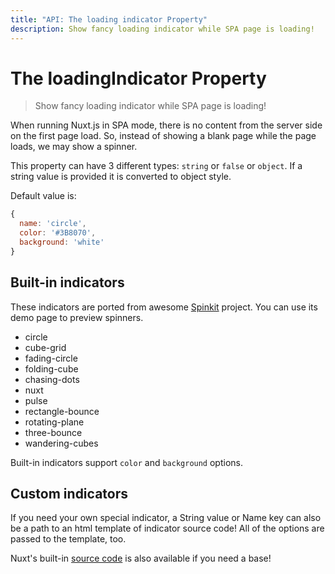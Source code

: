 ```yaml
---
title: "API: The loading indicator Property"
description: Show fancy loading indicator while SPA page is loading!
---
```


# The loadingIndicator Property

> Show fancy loading indicator while SPA page is loading!

When running Nuxt.js in SPA mode, there is no content from the server side on the first page load.
So, instead of showing a blank page while the page loads, we may show a spinner.

This property can have 3 different types: `string` or `false` or `object`.
If a string value is provided it is converted to object style.

Default value is: 
```js
{
  name: 'circle',
  color: '#3B8070',
  background: 'white'
}
```

## Built-in indicators

These indicators are ported from awesome [Spinkit](http://tobiasahlin.com/spinkit) project.
You can use its demo page to preview spinners.

- circle
- cube-grid
- fading-circle
- folding-cube
- chasing-dots
- nuxt
- pulse
- rectangle-bounce
- rotating-plane
- three-bounce
- wandering-cubes

Built-in indicators support `color` and `background` options.

## Custom indicators

If you need your own special indicator, a String value or Name key can also be a path to an html template of indicator source code!
All of the options are passed to the template, too.

Nuxt's built-in [source code](https://github.com/nuxt/nuxt.js/tree/dev/lib/app/views/loading) is also available if you need a base!
